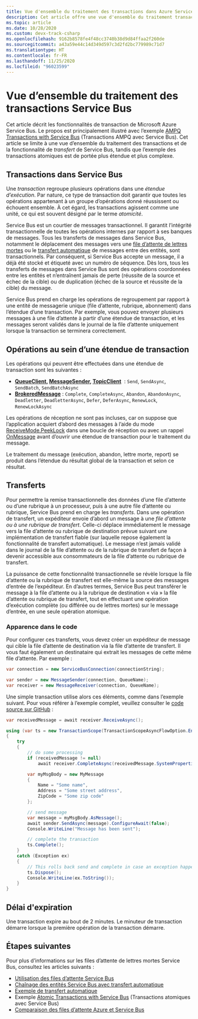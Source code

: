```yaml
---
title: Vue d'ensemble du traitement des transactions dans Azure Service Bus
description: Cet article offre une vue d'ensemble du traitement transactionnel et de la fonctionnalité « Envoyer par » dans Azure Service Bus.
ms.topic: article
ms.date: 10/28/2020
ms.custom: devx-track-csharp
ms.openlocfilehash: 9162b8578fe4f48cc3740b38d9d84ffaa2f260de
ms.sourcegitcommit: a43a59e44c14d349d597c3d2fd2bc779989c71d7
ms.translationtype: HT
ms.contentlocale: fr-FR
ms.lasthandoff: 11/25/2020
ms.locfileid: "96023599"
---
```

# <a name="overview-of-service-bus-transaction-processing"></a>Vue d’ensemble du traitement des transactions Service Bus

Cet article décrit les fonctionnalités de transaction de Microsoft Azure Service Bus. Le propos est principalement illustré avec l’exemple [AMPQ Transactions with Service Bus](https://github.com/Azure/azure-service-bus/tree/master/samples/DotNet/Microsoft.Azure.ServiceBus/TransactionsAndSendVia/TransactionsAndSendVia/AMQPTransactionsSendVia) (Transactions AMPQ avec Service Bus). Cet article se limite à une vue d’ensemble du traitement des transactions et de la fonctionnalité de *transfert* de Service Bus, tandis que l’exemple des transactions atomiques est de portée plus étendue et plus complexe.

## <a name="transactions-in-service-bus"></a>Transactions dans Service Bus

Une *transaction* regroupe plusieurs opérations dans une *étendue d’exécution*. Par nature, ce type de transaction doit garantir que toutes les opérations appartenant à un groupe d’opérations donné réussissent ou échouent ensemble. À cet égard, les transactions agissent comme une unité, ce qui est souvent désigné par le terme *atomicité*.

Service Bus est un courtier de messages transactionnel. Il garantit l’intégrité transactionnelle de toutes les opérations internes par rapport à ses banques de messages. Tous les transferts de messages dans Service Bus, notamment le déplacement des messages vers une [file d’attente de lettres mortes](service-bus-dead-letter-queues.md) ou le [transfert automatique](service-bus-auto-forwarding.md) de messages entre des entités, sont transactionnels. Par conséquent, si Service Bus accepte un message, il a déjà été stocké et étiqueté avec un numéro de séquence. Dès lors, tous les transferts de messages dans Service Bus sont des opérations coordonnées entre les entités et n’entraînent jamais de perte (réussite de la source et échec de la cible) ou de duplication (échec de la source et réussite de la cible) du message.

Service Bus prend en charge les opérations de regroupement par rapport à une entité de messagerie unique (file d’attente, rubrique, abonnement) dans l’étendue d’une transaction. Par exemple, vous pouvez envoyer plusieurs messages à une file d’attente à partir d’une étendue de transaction, et les messages seront validés dans le journal de la file d’attente uniquement lorsque la transaction se terminera correctement.

## <a name="operations-within-a-transaction-scope"></a>Opérations au sein d’une étendue de transaction

Les opérations qui peuvent être effectuées dans une étendue de transaction sont les suivantes :

* **[QueueClient](/dotnet/api/microsoft.azure.servicebus.queueclient), [MessageSender](/dotnet/api/microsoft.azure.servicebus.core.messagesender), [TopicClient](/dotnet/api/microsoft.azure.servicebus.topicclient)**  : `Send`, `SendAsync`, `SendBatch`, `SendBatchAsync`
* **[BrokeredMessage](/dotnet/api/microsoft.servicebus.messaging.brokeredmessage)** : `Complete`, `CompleteAsync`, `Abandon`, `AbandonAsync`, `Deadletter`, `DeadletterAsync`, `Defer`, `DeferAsync`, `RenewLock`, `RenewLockAsync` 

Les opérations de réception ne sont pas incluses, car on suppose que l’application acquiert d’abord des messages à l’aide du mode [ReceiveMode.PeekLock](/dotnet/api/microsoft.azure.servicebus.receivemode) dans une boucle de réception ou avec un rappel [OnMessage](/dotnet/api/microsoft.servicebus.messaging.queueclient.onmessage) avant d’ouvrir une étendue de transaction pour le traitement du message.

Le traitement du message (exécution, abandon, lettre morte, report) se produit dans l’étendue du résultat global de la transaction et selon ce résultat.

## <a name="transfers-and-send-via"></a>Transferts

Pour permettre la remise transactionnelle des données d’une file d’attente ou d’une rubrique à un processeur, puis à une autre file d’attente ou rubrique, Service Bus prend en charge les *transferts*. Dans une opération de transfert, un expéditeur envoie d’abord un message à une *file d’attente ou à une rubrique de transfert*. Celle-ci déplace immédiatement le message vers la file d’attente ou rubrique de destination prévue suivant une implémentation de transfert fiable (sur laquelle repose également la fonctionnalité de transfert automatique). Le message n’est jamais validé dans le journal de la file d’attente ou de la rubrique de transfert de façon à devenir accessible aux consommateurs de la file d’attente ou rubrique de transfert.

La puissance de cette fonctionnalité transactionnelle se révèle lorsque la file d’attente ou la rubrique de transfert est elle-même la source des messages d’entrée de l’expéditeur. En d’autres termes, Service Bus peut transférer le message à la file d’attente ou à la rubrique de destination « via » la file d’attente ou rubrique de transfert, tout en effectuant une opération d’exécution complète (ou différée ou de lettres mortes) sur le message d’entrée, en une seule opération atomique. 

### <a name="see-it-in-code"></a>Apparence dans le code

Pour configurer ces transferts, vous devez créer un expéditeur de message qui cible la file d’attente de destination via la file d’attente de transfert. Il vous faut également un destinataire qui extrait les messages de cette même file d’attente. Par exemple :

```csharp
var connection = new ServiceBusConnection(connectionString);

var sender = new MessageSender(connection, QueueName);
var receiver = new MessageReceiver(connection, QueueName);
```

Une simple transaction utilise alors ces éléments, comme dans l’exemple suivant. Pour vous référer à l’exemple complet, veuillez consulter le [code source sur GitHub](https://github.com/Azure/azure-service-bus/tree/master/samples/DotNet/Microsoft.Azure.ServiceBus/TransactionsAndSendVia/TransactionsAndSendVia/AMQPTransactionsSendVia) :

```csharp
var receivedMessage = await receiver.ReceiveAsync();

using (var ts = new TransactionScope(TransactionScopeAsyncFlowOption.Enabled))
{
    try
    {
        // do some processing
        if (receivedMessage != null)
            await receiver.CompleteAsync(receivedMessage.SystemProperties.LockToken);

        var myMsgBody = new MyMessage
        {
            Name = "Some name",
            Address = "Some street address",
            ZipCode = "Some zip code"
        };

        // send message
        var message = myMsgBody.AsMessage();
        await sender.SendAsync(message).ConfigureAwait(false);
        Console.WriteLine("Message has been sent");

        // complete the transaction
        ts.Complete();
    }
    catch (Exception ex)
    {
        // This rolls back send and complete in case an exception happens
        ts.Dispose();
        Console.WriteLine(ex.ToString());
    }
}
```

## <a name="timeout"></a>Délai d'expiration
Une transaction expire au bout de 2 minutes. Le minuteur de transaction démarre lorsque la première opération de la transaction démarre. 

## <a name="next-steps"></a>Étapes suivantes

Pour plus d’informations sur les files d’attente de lettres mortes Service Bus, consultez les articles suivants :

* [Utilisation des files d’attente Service Bus](service-bus-dotnet-get-started-with-queues.md)
* [Chaînage des entités Service Bus avec transfert automatique](service-bus-auto-forwarding.md)
* [Exemple de transfert automatique](https://github.com/Azure/azure-service-bus/tree/master/samples/DotNet/Microsoft.ServiceBus.Messaging/AutoForward)
* Exemple [Atomic Transactions with Service Bus](https://github.com/Azure/azure-service-bus/tree/master/samples/DotNet/Microsoft.ServiceBus.Messaging/AtomicTransactions) (Transactions atomiques avec Service Bus)
* [Comparaison des files d’attente Azure et Service Bus](service-bus-azure-and-service-bus-queues-compared-contrasted.md)


